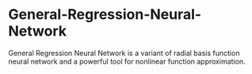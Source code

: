 # General-Regression-Neural-Network
General Regression Neural Network is a variant of radial basis function neural network and a powerful tool for nonlinear function approximation.
